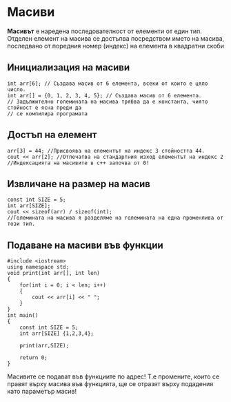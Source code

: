 
# Масиви

**Масивът** е наредена последователност от елементи от един тип. Отделен елемент на масива се достъпва посредством името на масива, последвано от поредния номер (индекс) на елемента в квадратни скоби



## Инициализация на масиви

   
    int arr[6]; // Създава масив от 6 елемента, всеки от които е цяло число.
    int arr[] = {0, 1, 2, 3, 4, 5}; // Създава масив от 6 елемента.
    // Задължително големината на масива трябва да е константа, чиято стойност е ясна преди да
    // се компилира програмата



## Достъп на елемент

    arr[3] = 44; //Присвоява на елементът на индекс 3 стойността 44.
    cout << arr[2]; //Отпечатва на стандартния изход елементът на индекс 2
    //Индексацията на масивите в с++ започва от 0!

## Извличане на размер на масив

    const int SIZE = 5;
    int arr[SIZE];
    cout << sizeof(arr) / sizeof(int);
    //Големината на масива я разделяме на големината на една променлива от този тип.

## Подаване на масиви във функции

    #include <iostream>
    using namespace std;
    void print(int arr[], int len)
    {
	    for(int i = 0; i < len; i++)
	    {
	        cout << arr[i] << " ";
	    }
	}
	int main()
	{
	    const int SIZE = 5;
	    int arr[SIZE] {1,2,3,4};
    
	    print(arr,SIZE);
    
	    return 0;
    }
 Масивите се подават във функциите по адрес! Т.е промените, които се правят върху масива във функцията, ще се отразят върху подадения като параметър масив!


